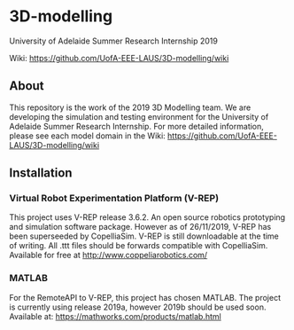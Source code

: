 # 3D-modelling
University of Adelaide Summer Research Internship 2019

Wiki: https://github.com/UofA-EEE-LAUS/3D-modelling/wiki

## About
This repository is the work of the 2019 3D Modelling team.
We are developing the simulation and testing environment for the University of Adelaide Summer Research Internship.
For more detailed information, please see each model domain in the Wiki: 
https://github.com/UofA-EEE-LAUS/3D-modelling/wiki

## Installation 
### Virtual Robot Experimentation Platform (V-REP)
This project uses V-REP release 3.6.2.
An open source robotics prototyping and simulation software package.
However as of 26/11/2019, V-REP has been superseeded by CopelliaSim.
V-REP is still downloadable at the time of writing.
All .ttt files should be forwards compatible with CopelliaSim.
Available for free at http://www.coppeliarobotics.com/

### MATLAB
For the RemoteAPI to V-REP, this project has chosen MATLAB. 
The project is currently using release 2019a, however 2019b should be used soon.
Available at: https://mathworks.com/products/matlab.html
